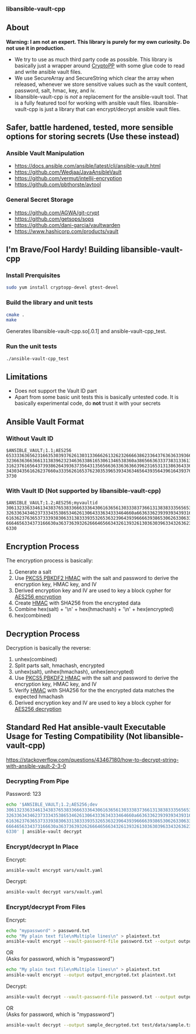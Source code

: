 ### libansible-vault-cpp

## About

**Warning: I am not an expert. This library is purely for my own curiosity. Do not use it in production.**  

- We try to use as much third party code as possible. This library is basically just a wrapper around [CryptoPP](https://www.cryptopp.com/) with some glue code to read and write ansible vault files.  
- We use SecureArray and SecureString which clear the array when released, whenever we store sensitive values such as the vault content, password, salt, hmac, key, and iv.
- libansible-vault-cpp is *not* a replacement for the ansible-vault tool. That is a fully featured tool for working with ansible vault files. libansible-vault-cpp is just a library that can encrypt/decrypt ansible vault files.

## Safer, battle hardened, tested, more sensible options for storing secrets (Use these instead)

### Ansible Vault Manipulation

- https://docs.ansible.com/ansible/latest/cli/ansible-vault.html
- https://github.com/Wedjaa/JavaAnsibleVault
- https://github.com/vermut/intellij-encryption
- https://github.com/pbthorste/avtool

### General Secret Storage

- https://github.com/AGWA/git-crypt
- https://github.com/getsops/sops
- https://github.com/dani-garcia/vaultwarden
- https://www.hashicorp.com/products/vault

## I'm Brave/Fool Hardy! Building libansible-vault-cpp

### Install Prerquisites

```bash
sudo yum install cryptopp-devel gtest-devel
```

### Build the library and unit tests

```bash
cmake .
make
```

Generates libansible-vault-cpp.so\[.0.1\] and ansible-vault-cpp_test.

### Run the unit tests

```bash
./ansible-vault-cpp_test
```

## Limitations

- Does not support the Vault ID part
- Apart from some basic unit tests this is basically untested code. It is basically experimental code, do **not** trust it with your secrets

## Ansible Vault Format

### Without Vault ID

```
$ANSIBLE_VAULT;1.1;AES256
65333363656231663530393762613031336662613262326666386233643763636339366235626334
3236636366366131383962323463633861653061346538360a386566363337383133613761313566
31623761656437393862643936373564313565663633636366396231653131386364336534626338
3430343561626237660a333562616537623035396539343634656439356439616439376630396438
3730
```

### With Vault ID (Not supported by libansible-vault-cpp)

```
$ANSIBLE_VAULT;1.2;AES256;myvaultid
30613233633461343837653833666333643061636561303338373661313838333565653635353162
3263363434623733343538653462613064333634333464660a663633623939393439316636633863
61636237636537333938306331383339353265363239643939666639386530626330633337633833
6664656334373166630a363736393262666465663432613932613036303963343263623137386239
6330
```

## Encryption Process

The encryption process is basically:
1. Generate a salt
2. Use [PKCS5 PBKDF2 HMAC](https://cryptopp.com/wiki/PKCS5_PBKDF2_HMAC) with the salt and password to derive the encryption key, HMAC key, and IV
3. Derived encryption key and IV are used to key a block cypher for [AES256 encryption](https://www.cryptopp.com/wiki/Advanced_Encryption_Standard)
4. Create [HMAC](https://www.cryptopp.com/wiki/HMAC) with SHA256 from the encrypted data
5. Combine hex(salt) + '\n' + hex(hmachash) + '\n' + hex(encrypted)
6. hex(combined)

## Decryption Process

Decryption is basically the reverse:
1. unhex(combined)
2. Split parts salt, hmachash, encrypted
3. unhex(salt), unhex(hmachash), unhex(encrypted)
4. Use [PKCS5 PBKDF2 HMAC](https://cryptopp.com/wiki/PKCS5_PBKDF2_HMAC) with the salt and password to derive the encryption key, HMAC key, and IV
5. Verify [HMAC](https://www.cryptopp.com/wiki/HMAC) with SHA256 for the the encrypted data matches the expected hmachash
6. Derived encryption key and IV are used to key a block cypher for [AES256 decryption](https://www.cryptopp.com/wiki/Advanced_Encryption_Standard)

## Standard Red Hat ansible-vault Executable Usage for Testing Compatibility (Not libansible-vault-cpp)

https://stackoverflow.com/questions/43467180/how-to-decrypt-string-with-ansible-vault-2-3-0

### Decrypting From Pipe

Password: 123

```bash
echo '$ANSIBLE_VAULT;1.2;AES256;dev
30613233633461343837653833666333643061636561303338373661313838333565653635353162
3263363434623733343538653462613064333634333464660a663633623939393439316636633863
61636237636537333938306331383339353265363239643939666639386530626330633337633833
6664656334373166630a363736393262666465663432613932613036303963343263623137386239
6330' | ansible-vault decrypt
```

### Encrypt/decrypt In Place

Encrypt:  
```bash
ansible-vault encrypt vars/vault.yaml
```

Decrypt:  
```bash
ansible-vault decrypt vars/vault.yaml
```

### Encrypt/decrypt From Files

Encrypt:  
```bash
echo "mypassword" > password.txt
echo "My plain text file\nMultiple lines\n" > plaintext.txt
ansible-vault encrypt --vault-password-file password.txt --output output_encrypted.txt plaintext.txt
```
OR  
(Asks for password, which is "mypassword")  
```bash
echo "My plain text file\nMultiple lines\n" > plaintext.txt
ansible-vault encrypt --output output_encrypted.txt plaintext.txt
```

Decrypt:  
```bash
ansible-vault decrypt --vault-password-file password.txt --output output_decrypted.txt output_encrypted.txt
```
OR  
(Asks for password, which is "mypassword")  
```bash
ansible-vault decrypt --output sample_decrypted.txt test/data/sample.txt
```
